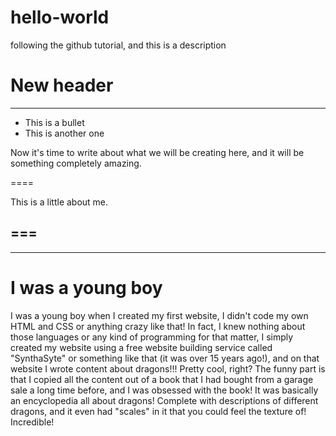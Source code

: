 # hello-world
following the github tutorial, and this is a description



# New header
---

- This is a bullet
- This is another one

Now it's time to write about what we will be creating here, and it will be something completely amazing.

====

This is a little about me.

===
---
---
# I was a young boy

I was a young boy when I created my first website, I didn't code my own HTML and CSS or anything crazy like that! In fact, I knew nothing about those languages or any kind of programming for that matter, I simply created my website using a free website building service called "SynthaSyte" or something like that (it was over 15 years ago!), and on that website I wrote content about dragons!!! Pretty cool, right? The funny part is that I copied all the content out of a book that I had bought from a garage sale a long time before, and I was obsessed with the book! It was basically an encyclopedia all about dragons! Complete with descriptions of different dragons, and it even had "scales" in it that you could feel the texture of! Incredible!
